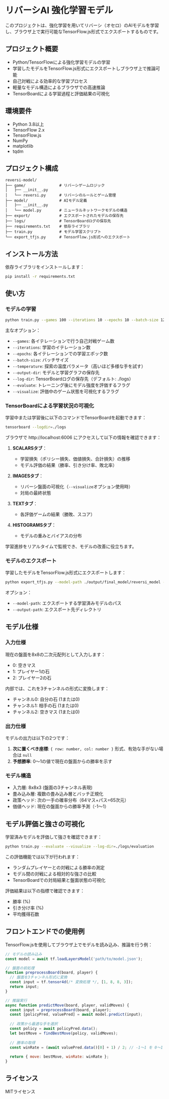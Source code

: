 # リバーシAI 強化学習モデル

このプロジェクトは、強化学習を用いてリバーシ（オセロ）のAIモデルを学習し、ブラウザ上で実行可能なTensorFlow.js形式でエクスポートするものです。

## プロジェクト概要

- Python/TensorFlowによる強化学習モデルの学習
- 学習したモデルをTensorFlow.js形式にエクスポートしブラウザ上で推論可能
- 自己対戦による効率的な学習プロセス
- 軽量なモデル構造によるブラウザでの高速推論
- TensorBoardによる学習過程と評価結果の可視化

## 環境要件

- Python 3.8以上
- TensorFlow 2.x
- TensorFlow.js
- NumPy
- matplotlib
- tqdm

## プロジェクト構成

```
reversi-model/
├── game/               # リバーシゲームロジック
│   ├── __init__.py
│   └── reversi.py      # リバーシのルールとゲーム管理
├── model/              # AIモデル定義
│   ├── __init__.py
│   └── model.py        # ニューラルネットワークモデルの構造
├── export/             # エクスポートされたモデルの保存先
├── logs/               # TensorBoardログの保存先
├── requirements.txt    # 依存ライブラリ
├── train.py            # モデル学習スクリプト
└── export_tfjs.py      # TensorFlow.js形式へのエクスポート
```

## インストール方法

依存ライブラリをインストールします：

```bash
pip install -r requirements.txt
```

## 使い方

### モデルの学習

```bash
python train.py --games 100 --iterations 10 --epochs 10 --batch-size 128 --temperature 1.0 --output-dir ./output --evaluate --visualize
```

主なオプション：
- `--games`: 各イテレーションで行う自己対戦ゲーム数
- `--iterations`: 学習のイテレーション数
- `--epochs`: 各イテレーションでの学習エポック数
- `--batch-size`: バッチサイズ
- `--temperature`: 探索の温度パラメータ（高いほど多様な手を試す）
- `--output-dir`: モデルと学習グラフの保存先
- `--log-dir`: TensorBoardログの保存先（デフォルト: ./logs）
- `--evaluate`: トレーニング後にモデル強度を評価するフラグ
- `--visualize`: 評価中のゲーム状態を可視化するフラグ

### TensorBoardによる学習状況の可視化

学習中または学習後に以下のコマンドでTensorBoardを起動できます：

```bash
tensorboard --logdir=./logs
```

ブラウザで http://localhost:6006 にアクセスして以下の情報を確認できます：

1. **SCALARSタブ**：
   - 学習損失（ポリシー損失、価値損失、合計損失）の推移
   - モデル評価の結果（勝率、引き分け率、敗北率）

2. **IMAGESタブ**：
   - リバーシ盤面の可視化（`--visualize`オプション使用時）
   - 対局の最終状態

3. **TEXTタブ**：
   - 各評価ゲームの結果（勝敗、スコア）

4. **HISTOGRAMSタブ**：
   - モデルの重みとバイアスの分布

学習進捗をリアルタイムで監視でき、モデルの改善に役立ちます。

### モデルのエクスポート

学習したモデルをTensorFlow.js形式にエクスポートします：

```bash
python export_tfjs.py --model-path ./output/final_model/reversi_model --output-path ./export
```

オプション：
- `--model-path`: エクスポートする学習済みモデルのパス
- `--output-path`: エクスポート先ディレクトリ

## モデル仕様

### 入力仕様
現在の盤面を8x8の二次元配列として入力します：
- 0: 空きマス
- 1: プレイヤー1の石
- 2: プレイヤー2の石

内部では、これを3チャンネルの形式に変換します：
- チャンネル0: 自分の石 (1または0)
- チャンネル1: 相手の石 (1または0)
- チャンネル2: 空きマス (1または0)

### 出力仕様
モデルの出力は以下の2つです：
1. **次に置くべき座標**: `{ row: number, col: number }` 形式、有効な手がない場合は `null`
2. **予想勝率**: 0〜1の値で現在の盤面からの勝率を示す

### モデル構造
- 入力層: 8x8x3 (盤面の3チャンネル表現)
- 畳み込み層: 複数の畳み込み層とバッチ正規化
- 政策ヘッド: 次の一手の確率分布（64マス+パス=65次元）
- 価値ヘッド: 現在の盤面からの勝率予測（-1〜1）

## モデル評価と強さの可視化

学習済みモデルを評価して強さを確認できます：

```bash
python train.py --evaluate --visualize --log-dir=./logs/evaluation
```

この評価機能では以下が行われます：
- ランダムプレイヤーとの対戦による勝率の測定
- モデル間の対戦による相対的な強さの比較
- TensorBoardでの対局結果と盤面状態の可視化

評価結果は以下の指標で確認できます：
- 勝率 (%)
- 引き分け率 (%)
- 平均獲得石数

## フロントエンドでの使用例

TensorFlow.jsを使用してブラウザ上でモデルを読み込み、推論を行う例：

```javascript
// モデルの読み込み
const model = await tf.loadLayersModel('path/to/model.json');

// 盤面の前処理
function preprocessBoard(board, player) {
  // 盤面を3チャンネル形式に変換
  const input = tf.tensor4d(/* 変換処理 */, [1, 8, 8, 3]);
  return input;
}

// 推論実行
async function predictMove(board, player, validMoves) {
  const input = preprocessBoard(board, player);
  const [policyPred, valuePred] = await model.predict(input);
  
  // 政策から最適な手を選択
  const policy = await policyPred.data();
  let bestMove = findBestMove(policy, validMoves);
  
  // 勝率の取得
  const winRate = (await valuePred.data()[0] + 1) / 2; // -1〜1 を 0〜1 に変換
  
  return { move: bestMove, winRate: winRate };
}
```

## ライセンス

MITライセンス
